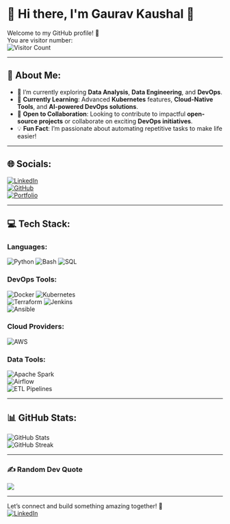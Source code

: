 # 🌟 Hi there, I'm Gaurav Kaushal 👋

Welcome to my GitHub profile! 🚀  
You are visitor number:  
![Visitor Count](https://komarev.com/ghpvc/?username=Gaurav-Kaushal&color=blue&style=flat)

---

## 💫 About Me:

- 🔭 I’m currently exploring **Data Analysis**, **Data Engineering**, and **DevOps**.
- 🌱 **Currently Learning**: Advanced **Kubernetes** features, **Cloud-Native Tools**, and **AI-powered DevOps solutions**.
- 🤝 **Open to Collaboration**: Looking to contribute to impactful **open-source projects** or collaborate on exciting **DevOps initiatives**.
- 💡 **Fun Fact**: I’m passionate about automating repetitive tasks to make life easier!

---

## 🌐 Socials:

[![LinkedIn](https://img.shields.io/badge/LinkedIn-%230077B5.svg?logo=linkedin&logoColor=white)](https://www.linkedin.com/in/gauravkaushal1996/)  
[![GitHub](https://img.shields.io/badge/GitHub-181717?logo=github&logoColor=white)](https://github.com/Gaurav-Kaushal)  
[![Portfolio](https://img.shields.io/badge/Portfolio-%23000000.svg?logo=firefox&logoColor=white)](#In-Progress)

---

## 💻 Tech Stack:

### Languages:

![Python](https://img.shields.io/badge/python-%2314354C.svg?style=for-the-badge&logo=python&logoColor=white) ![Bash](https://img.shields.io/badge/bash-%23121011.svg?style=for-the-badge&logo=gnu-bash&logoColor=white) ![SQL](https://img.shields.io/badge/sql-%2307405e.svg?style=for-the-badge&logo=postgresql&logoColor=white)

### DevOps Tools:

![Docker](https://img.shields.io/badge/docker-%230db7ed.svg?style=for-the-badge&logo=docker&logoColor=white) ![Kubernetes](https://img.shields.io/badge/kubernetes-%23326ce5.svg?style=for-the-badge&logo=kubernetes&logoColor=white)  
![Terraform](https://img.shields.io/badge/terraform-%235835CC.svg?style=for-the-badge&logo=terraform&logoColor=white) ![Jenkins](https://img.shields.io/badge/jenkins-%232C5263.svg?style=for-the-badge&logo=jenkins&logoColor=white)  
![Ansible](https://img.shields.io/badge/ansible-%231A1918.svg?style=for-the-badge&logo=ansible&logoColor=white)

### Cloud Providers:

![AWS](https://img.shields.io/badge/AWS-%23FF9900.svg?style=for-the-badge&logo=amazon-aws&logoColor=white)  

### Data Tools:

![Apache Spark](https://img.shields.io/badge/spark-%23E25A1C.svg?style=for-the-badge&logo=apache-spark&logoColor=white)  
![Airflow](https://img.shields.io/badge/airflow-%232C5263.svg?style=for-the-badge&logo=apache-airflow&logoColor=white)  
![ETL Pipelines](https://img.shields.io/badge/etl-%234281c4.svg?style=for-the-badge&logo=logstash&logoColor=white)

---

## 📊 GitHub Stats:

![GitHub Stats](https://github-readme-stats.vercel.app/api?username=YourUsername&theme=radical&show_icons=true&hide_border=true&count_private=true)  
![GitHub Streak](https://github-readme-streak-stats.herokuapp.com/?user=YourUsername&theme=radical&hide_border=true)

---

### ✍️ Random Dev Quote

![](https://quotes-github-readme.vercel.app/api?type=horizontal&theme=radical)

---

Let’s connect and build something amazing together! 🌟  
[![LinkedIn](https://img.shields.io/badge/LinkedIn-%230077B5.svg?logo=linkedin&logoColor=white)](https://linkedin.com/in/gauravkaushal1996)
